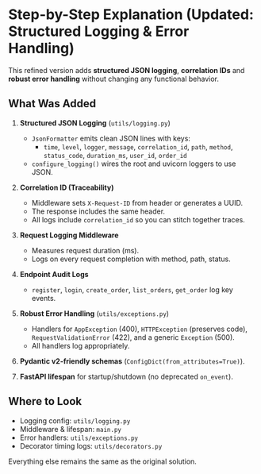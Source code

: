 # Step-by-Step Explanation (Updated: Structured Logging & Error Handling)

This refined version adds **structured JSON logging**, **correlation IDs** and **robust error handling** without changing any functional behavior.

## What Was Added

1. **Structured JSON Logging** (`utils/logging.py`)
   - `JsonFormatter` emits clean JSON lines with keys:
     - `time`, `level`, `logger`, `message`, `correlation_id`, `path`, `method`, `status_code`, `duration_ms`, `user_id`, `order_id`
   - `configure_logging()` wires the root and uvicorn loggers to use JSON.

2. **Correlation ID (Traceability)**
   - Middleware sets `X-Request-ID` from header or generates a UUID.
   - The response includes the same header.
   - All logs include `correlation_id` so you can stitch together traces.

3. **Request Logging Middleware**
   - Measures request duration (ms).
   - Logs on every request completion with method, path, status.

4. **Endpoint Audit Logs**
   - `register`, `login`, `create_order`, `list_orders`, `get_order` log key events.

5. **Robust Error Handling** (`utils/exceptions.py`)
   - Handlers for `AppException` (400), `HTTPException` (preserves code), `RequestValidationError` (422), and a generic `Exception` (500).
   - All handlers log appropriately.

6. **Pydantic v2-friendly schemas** (`ConfigDict(from_attributes=True)`).

7. **FastAPI lifespan** for startup/shutdown (no deprecated `on_event`).

## Where to Look
- Logging config: `utils/logging.py`
- Middleware & lifespan: `main.py`
- Error handlers: `utils/exceptions.py`
- Decorator timing logs: `utils/decorators.py`

Everything else remains the same as the original solution.
